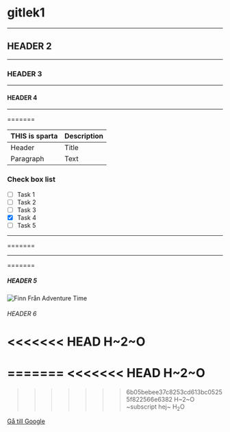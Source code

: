 # gitlek1
***
## HEADER 2
***
### HEADER 3
***
#### HEADER 4
***
=======

| THIS is sparta | Description |
| ----------- | ----------- |
| Header      | Title       |
| Paragraph   | Text        |
### Check box list
- [ ] Task 1
- [ ] Task 2
- [ ] Task 3
- [x] Task 4
- [ ] Task 5
***
=======
***
=======

##### HEADER 5

![Finn Från Adventure Time](https://upload.wikimedia.org/wikipedia/commons/a/af/Tux.png)

###### HEADER 6

<<<<<<< HEAD
H~2~O
=======
=======
<<<<<<< HEAD
H~2~O
=======

>>>>>>> 6b05bebee37c8253cd613bc05255f822566e6382
H~2~O ~subscript hej~
H<sub>2</sub>O


[Gå till Google](https://www.google.com)
